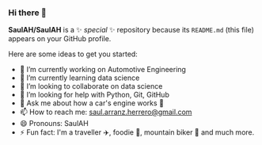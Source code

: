 ### Hi there 👋

**SaulAH/SaulAH** is a ✨ _special_ ✨ repository because its `README.md` (this file) appears on your GitHub profile.

Here are some ideas to get you started:

- 🔭 I’m currently working on Automotive Engineering
- 🌱 I’m currently learning data science 
- 👯 I’m looking to collaborate on data science
- 🤔 I’m looking for help with Python, Git, GitHub
- 💬 Ask me about how a car's engine works :car:
- 📫 How to reach me: saul.arranz.herrero@gmail.com
- 😄 Pronouns: SaulAH
- ⚡ Fun fact: I'm a traveller :airplane:, foodie :fork_and_knife:, mountain biker :mountain_bicyclist: and much more.

